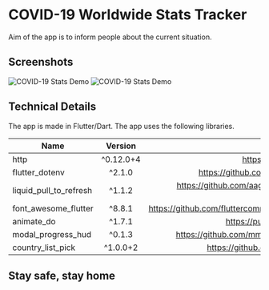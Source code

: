 # COVID-19 Worldwide Stats Tracker

Aim of the app is to inform people about the current situation.
## Screenshots

![COVID-19 Stats Demo](https://media.giphy.com/media/Y07V9bliEzmNmsPOSc/giphy.gif)
![COVID-19 Stats Demo](https://media.giphy.com/media/huPiXUAIkQcJWcBxLE/giphy.gif)

## Technical Details
The app is made in Flutter/Dart.
The app uses the following libraries.

| Name        | Version           | Repo  |
| ------------- |:-------------:| -----:|
| http      | ^0.12.0+4 |https://github.com/dart-lang/http |
| flutter_dotenv  | ^2.1.0 |https://github.com/java-james/flutter_dotenv |
| liquid_pull_to_refresh | ^1.1.2 | https://github.com/aagarwal1012/Liquid-Pull-To-Refresh|
| font_awesome_flutter | ^8.8.1 | https://github.com/fluttercommunity/font_awesome_flutter |
| animate_do | ^1.7.1 | https://pub.dev/packages/animate_do |
| modal_progress_hud | ^0.1.3 | https://github.com/mmcc007/modal_progress_hud |
| country_list_pick | ^1.0.0+2 | https://github.com/hifiaz/country-list-pick |
## Stay safe, stay home
